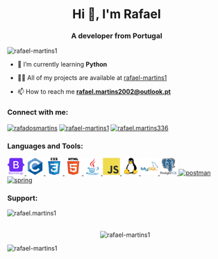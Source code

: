<h1 align="center">Hi 👋, I'm Rafael</h1>
<h3 align="center">A developer from Portugal</h3>

<p align="left"> <img src="https://komarev.com/ghpvc/?username=rafael-martins1&label=Profile%20views&color=0e75b6&style=flat" alt="rafael-martins1" /> </p>


- 🌱 I’m currently learning **Python**

- 👨‍💻 All of my projects are available at [rafael-martins1](University)

- 📫 How to reach me **rafael.martins2002@outlook.pt**


<h3 align="left">Connect with me:</h3>
<p align="left">
<a href="https://twitter.com/rafadosmartins" target="blank"><img align="center" src="https://raw.githubusercontent.com/rahuldkjain/github-profile-readme-generator/master/src/images/icons/Social/twitter.svg" alt="rafadosmartins" height="30" width="40" /></a>
<a href="https://linkedin.com/in/rafael-martins1" target="blank"><img align="center" src="https://raw.githubusercontent.com/rahuldkjain/github-profile-readme-generator/master/src/images/icons/Social/linked-in-alt.svg" alt="rafael-martins1" height="30" width="40" /></a>
<a href="https://instagram.com/rafael.martins336" target="blank"><img align="center" src="https://raw.githubusercontent.com/rahuldkjain/github-profile-readme-generator/master/src/images/icons/Social/instagram.svg" alt="rafael.martins336" height="30" width="40" /></a>
</p>

<h3 align="left">Languages and Tools:</h3>
<p align="left"> <a href="https://getbootstrap.com" target="_blank" rel="noreferrer"> <img src="https://raw.githubusercontent.com/devicons/devicon/master/icons/bootstrap/bootstrap-plain-wordmark.svg" alt="bootstrap" width="40" height="40"/> </a> <a href="https://www.cprogramming.com/" target="_blank" rel="noreferrer"> <img src="https://raw.githubusercontent.com/devicons/devicon/master/icons/c/c-original.svg" alt="c" width="40" height="40"/> </a> <a href="https://www.w3schools.com/css/" target="_blank" rel="noreferrer"> <img src="https://raw.githubusercontent.com/devicons/devicon/master/icons/css3/css3-original-wordmark.svg" alt="css3" width="40" height="40"/> </a> <a href="https://www.w3.org/html/" target="_blank" rel="noreferrer"> <img src="https://raw.githubusercontent.com/devicons/devicon/master/icons/html5/html5-original-wordmark.svg" alt="html5" width="40" height="40"/> </a> <a href="https://www.java.com" target="_blank" rel="noreferrer"> <img src="https://raw.githubusercontent.com/devicons/devicon/master/icons/java/java-original.svg" alt="java" width="40" height="40"/> </a> <a href="https://developer.mozilla.org/en-US/docs/Web/JavaScript" target="_blank" rel="noreferrer"> <img src="https://raw.githubusercontent.com/devicons/devicon/master/icons/javascript/javascript-original.svg" alt="javascript" width="40" height="40"/> </a> <a href="https://www.linux.org/" target="_blank" rel="noreferrer"> <img src="https://raw.githubusercontent.com/devicons/devicon/master/icons/linux/linux-original.svg" alt="linux" width="40" height="40"/> </a> <a href="https://www.mysql.com/" target="_blank" rel="noreferrer"> <img src="https://raw.githubusercontent.com/devicons/devicon/master/icons/mysql/mysql-original-wordmark.svg" alt="mysql" width="40" height="40"/> </a> <a href="https://www.postgresql.org" target="_blank" rel="noreferrer"> <img src="https://raw.githubusercontent.com/devicons/devicon/master/icons/postgresql/postgresql-original-wordmark.svg" alt="postgresql" width="40" height="40"/> </a> <a href="https://postman.com" target="_blank" rel="noreferrer"> <img src="https://www.vectorlogo.zone/logos/getpostman/getpostman-icon.svg" alt="postman" width="40" height="40"/> </a> <a href="https://spring.io/" target="_blank" rel="noreferrer"> <img src="https://www.vectorlogo.zone/logos/springio/springio-icon.svg" alt="spring" width="40" height="40"/> </a> </p>

<h3 align="left">Support:</h3>
<p><a href="https://www.buymeacoffee.com/rafael.martins1"> <img align="left" src="https://cdn.buymeacoffee.com/buttons/v2/default-yellow.png" height="50" width="210" alt="rafael.martins1" /></a></p><br><br>
<p></p>


<p>&nbsp;<img align="center" src="https://github-readme-stats.vercel.app/api?username=rafael-martins1&show_icons=true&locale=en" alt="rafael-martins1" /></p>
<p></p>
<p><img align="left" src="https://github-readme-stats.vercel.app/api/top-langs?username=rafael-martins1&show_icons=true&locale=en&layout=compact" alt="rafael-martins1" /></p>

